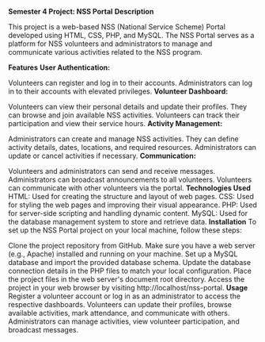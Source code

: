 **Semester 4 Project: NSS Portal**
**Description**

This project is a web-based NSS (National Service Scheme) Portal developed using HTML, CSS, PHP, and MySQL. The NSS Portal serves as a platform for NSS volunteers and administrators to manage and communicate various activities related to the NSS program.

**Features**
**User Authentication:**

Volunteers can register and log in to their accounts.
Administrators can log in to their accounts with elevated privileges.
**Volunteer Dashboard:**

Volunteers can view their personal details and update their profiles.
They can browse and join available NSS activities.
Volunteers can track their participation and view their service hours.
**Activity Management:**

Administrators can create and manage NSS activities.
They can define activity details, dates, locations, and required resources.
Administrators can update or cancel activities if necessary.
**Communication:**

Volunteers and administrators can send and receive messages.
Administrators can broadcast announcements to all volunteers.
Volunteers can communicate with other volunteers via the portal.
**Technologies Used**
HTML: Used for creating the structure and layout of web pages.
CSS: Used for styling the web pages and improving their visual appearance.
PHP: Used for server-side scripting and handling dynamic content.
MySQL: Used for the database management system to store and retrieve data.
**Installation**
To set up the NSS Portal project on your local machine, follow these steps:

Clone the project repository from GitHub.
Make sure you have a web server (e.g., Apache) installed and running on your machine.
Set up a MySQL database and import the provided database schema.
Update the database connection details in the PHP files to match your local configuration.
Place the project files in the web server's document root directory.
Access the project in your web browser by visiting http://localhost/nss-portal.
**Usage**
Register a volunteer account or log in as an administrator to access the respective dashboards.
Volunteers can update their profiles, browse available activities, mark attendance, and communicate with others.
Administrators can manage activities, view volunteer participation, and broadcast messages.
